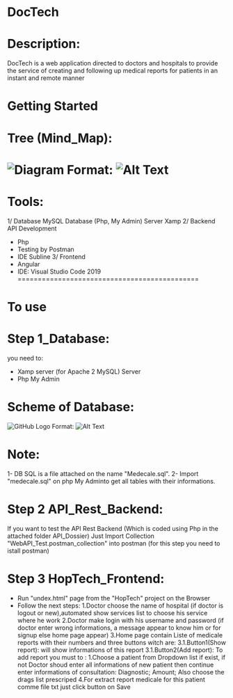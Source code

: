 # DocTech

# Description:
DocTech is a web application directed to doctors and hospitals to provide the service of creating and following up medical reports for patients in an instant and remote manner

# Getting Started
# Tree (Mind_Map):
![Diagram](https://user-images.githubusercontent.com/46310934/121714609-ec864780-cad5-11eb-9274-5296779a1c75.png)
Format: ![Alt Text](url)
=============================================
# Tools:
1/ Database
MySQL Database (Php, My Admin)
Server Xamp
2/ Backend
API Development 
- Php
- Testing by Postman
- IDE Subline
3/ Frontend
- Angular
- IDE: Visual Studio Code 2019
=============================================
# To use
# Step 1_Database: 
you need to:
- Xamp server (for Apache 2 MySQL) Server
- Php My Admin
# Scheme of Database:
![GitHub Logo](C:\Users\amirl\Pictures\Diagram.png)
Format: ![Alt Text](url)
# Note:
1- DB SQL is a file attached on the name "Medecale.sql".
2- Import "medecale.sql" on php My Adminto get all tables with their informations.
# Step 2 API_Rest_Backend: 
If you want to test the API Rest Backend (Which is coded using Php in the attached folder API_Dossier)
Just Import Collection "WebAPI_Test.postman_collection" into postman (for this step you need to istall postman)
# Step 3 HopTech_Frontend:
- Run "undex.html" page from the "HopTech" project on the Browser 
- Follow the next steps:
1.Doctor choose the name of hospital (if doctor is logout or new),automated show services list to choose his service where he work
2.Doctor make login with his username and password (if doctor enter wrong informations, a message appear to know him or for signup else home page appear)
3.Home page contain Liste of medicale reports with their numbers and three buttons witch are:
3.1.Button1(Show report): will show informations of this report
3.1.Button2(Add report): 
To add report you must to :
  1.Choose a patient from Dropdown list if exist, if not Doctor shoud enter all informations of new patient then continue enter informations of consultation:
  Diagnostic; Amount; Also choose the drags list prescriped 
4.For extract report medicale for this patient comme file txt just click button on Save
